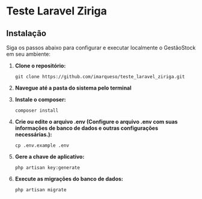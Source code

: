 # Teste Laravel Ziriga

## Instalação

Siga os passos abaixo para configurar e executar localmente o GestãoStock em seu ambiente:

1. **Clone o repositório:**

   ```git clone https://github.com/imarqueso/teste_laravel_ziriga.git```

2. **Navegue até a pasta do sistema pelo terminal**
   
3. **Instale o composer:**

   ```composer install```

4. **Crie ou edite o arquivo .env (Configure o arquivo .env com suas informações de banco de dados e outras configurações necessárias.):**

   ```cp .env.example .env```

5. **Gere a chave de aplicativo:**

   ```php artisan key:generate```

6. **Execute as migrações do banco de dados:**

   ```php artisan migrate```


